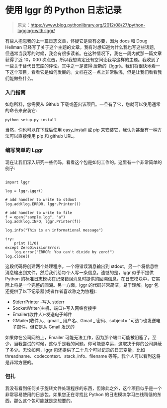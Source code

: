 # 使用 lggr 的 Python 日志记录

> 原文：<https://www.blog.pythonlibrary.org/2012/08/27/python-logging-with-lggr/>

有些人抱怨我的上一篇日志文章，怀疑它是否有必要，因为 docs 和 Doug Hellman 已经写了关于这个主题的文章。我有时想知道为什么我也写这些话题，但通常当我写的时候，我会有很多读者。在这种情况下，我在一周内就那一篇文章获得了近 10，000 次点击，所以我想肯定还有空间让我写这样的主题。我收到了一些关于替代日志库的评论。其中之一是彼得·唐斯的《lggr》。我们将很快地看一下这个项目，看看它是如何发展的。文档在这一点上非常肤浅，但是让我们看看我们能做些什么。

### 入门指南

如您所料，您需要从 Github 下载或签出该项目。一旦有了它，您就可以使用通常的命令来安装它:

 `python setup.py install` 

当然，你也可以在下载后使用 easy_install 或 pip 来安装它，我认为甚至有一种方法可以直接使用 pip 和 github URL。

### 编写简单的 Lggr

现在让我们深入研究一些代码，看看这个包是如何工作的。这里有一个非常简单的例子:

```

import lggr

log = lggr.Lggr()

# add handler to write to stdout
log.add(log.ERROR, lggr.Printer())

# add handler to write to file
f = open("sample.log", "a")
log.add(log.INFO, lggr.Printer(f))

log.info("This is an informational message")

try:
    print (1/0)
except ZeroDivisionError:
    log.error("ERROR: You can't divide by zero!")
log.close()

```

这段代码将创建两个处理程序。一个将错误消息输出到 stdout，另一个将信息性消息输出到文件。然后我们给每个人写一条信息。遗憾的是，lggr 似乎不提供 Python 的标准日志模块在记录错误消息时提供的回溯信息。在日志模块中，它实际上将是一个完整的回溯。另一方面，lggr 的代码非常简洁，易于理解。lggr 包还提供了以下记录器(或者作者喜欢称之为协程):

*   StderrPrinter -写入 stderr
*   SocketWriter(主机，端口)-写入网络套接字
*   Emailer(收件人)-发送电子邮件
*   GMailer(收件人、gmail _ 用户名、Gmail _ 密码、subject= "可选")也发送电子邮件，但它是从 Gmail 发送的

如果你在公司网络上，Emailer 可能无法工作，因为那个端口可能被阻塞了。至少，当我尝试的时候，这似乎是我的问题。你可能更幸运，这取决于你的公司屏蔽了多少。无论如何，lggr 包还提供了二十几个可以记录的日志变量，比如 threadname、codecontext、stack_info、filename 等等。我个人可以看到这将是非常方便的。

### 包扎

我没有看到任何关于旋转文件处理程序的东西，但除此之外，这个项目似乎是一个非常容易使用的日志包。如果您正在寻找比 Python 的日志模块学习曲线稍低的东西，那么这个包可能就是您想要的。